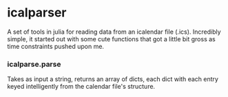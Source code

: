 icalparser
=========

A set of tools in julia for reading data from an icalendar file (.ics). Incredibly simple, it started out with some cute functions that got a little bit gross as time constraints pushed upon me. 

### icalparse.parse
Takes as input a string, returns an array of dicts, each dict with each entry keyed intelligently from the calendar file's structure. 
